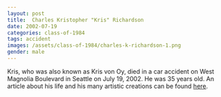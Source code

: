 ```yaml
---
layout: post
title:  Charles Kristopher "Kris" Richardson
date: 2002-07-19
categories: class-of-1984
tags: accident
images: /assets/class-of-1984/charles-k-richardson-1.png
gender: male
---
```

Kris, who was also known as Kris von Oy, died in a car accident on West Magnolia Boulevard in Seattle on July 19, 2002. He was 35 years old. An article about his life and his many artistic creations can be found [here](https://archive.seattletimes.com/archive/?date=20020724&slug=vonoyobit24m).
